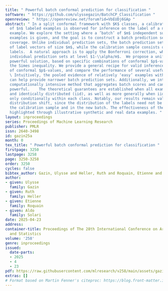 ```yaml
---
title: " Powerful batch conformal prediction for classification "
software: " https://github.com/ulyssegazin/BatchCP_Classification "
openreview: " https://openreview.net/forum?id=VbEUDj6GAp "
abstract: " In a split conformal framework with $K$ classes, a calibration sample
  of $n$ labeled examples is observed for inference on the label of a new unlabeled
  example. We explore the setting where a ’batch’ of $m$ independent such unlabeled
  examples is given, and the goal is to construct a batch prediction set with 1-$\\alpha$
  coverage. Unlike individual prediction sets, the batch prediction set is a collection
  of label vectors of size $m$, while the calibration sample consists of univariate
  labels.  A natural approach is to apply the Bonferroni correction, which concatenates
  individual prediction sets at level $1-\\alpha/m$.  We propose a uniformly more
  powerful solution, based on specific combinations of conformal $p$-values that exploit
  the Simes inequality. We provide a general recipe for valid inference with any combinations
  of conformal $p$-values, and compare the performance of several useful choices.
  \ Intuitively, the pooled evidence of relatively ‘easy’ examples within the batch
  can help provide narrower batch prediction sets. Additionally, we introduce a more
  computationally intensive method that aggregates batch scores and can be even more
  powerful.    The theoretical guarantees are established when all examples are independent
  and identically distributed (iid), as well as more generally when iid is assumed
  only conditionally within each class. Notably, our results remain valid under label
  distribution shift, since the distribution of the labels need not be the same in
  the calibration sample and in the new batch. The effectiveness of the methods is
  highlighted through illustrative synthetic and real data examples. "
layout: inproceedings
series: Proceedings of Machine Learning Research
publisher: PMLR
issn: 2640-3498
id: gazin25a
month: 0
tex_title: " Powerful batch conformal prediction for classification "
firstpage: 3250
lastpage: 3258
page: 3250-3258
order: 3250
cycles: false
bibtex_author: Gazin, Ulysse and Heller, Ruth and Roquain, Etienne and Solari, Aldo
author:
- given: Ulysse
  family: Gazin
- given: Ruth
  family: Heller
- given: Etienne
  family: Roquain
- given: Aldo
  family: Solari
date: 2025-04-23
address:
container-title: Proceedings of The 28th International Conference on Artificial Intelligence
  and Statistics
volume: '258'
genre: inproceedings
issued:
  date-parts:
  - 2025
  - 4
  - 23
pdf: https://raw.githubusercontent.com/mlresearch/v258/main/assets/gazin25a/gazin25a.pdf
extras: []
# Format based on Martin Fenner's citeproc: https://blog.front-matter.io/posts/citeproc-yaml-for-bibliographies/
---
```

